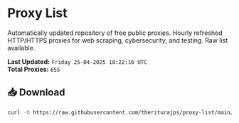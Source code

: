 # Proxy List

Automatically updated repository of free public proxies. Hourly refreshed HTTP/HTTPS proxies for web scraping, cybersecurity, and testing. Raw list available.

**Last Updated:** `Friday 25-04-2025 18:22:16 UTC`  
**Total Proxies:** `655`

## 📥 Download
```bash
curl -O https://raw.githubusercontent.com/theriturajps/proxy-list/main/proxies.txt
